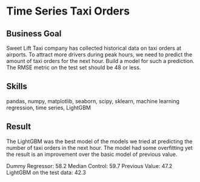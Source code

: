 # Time Series Taxi Orders

## Business Goal
Sweet Lift Taxi company has collected historical data on taxi orders at airports. To attract more drivers during peak hours, we need to predict the amount of taxi orders for the next hour. Build a model for such a prediction.
The RMSE metric on the test set should be 48 or less.

## Skills
pandas, numpy, matplotlib, seaborn, scipy, sklearn, machine learning regression, time series, LightGBM

## Result
The LightGBM was the best model of the models we tried at predicting the number of taxi orders in the next hour. The model had some overfitting yet the result is an improvement over the basic model of previous value.

Dummy Regressor: 58.2
Median Control: 59.7
Previous Value: 47.2
LightGBM on the test data: 42.3
